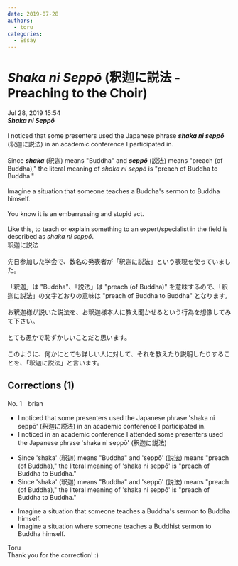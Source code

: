 ```yaml
---
date: 2019-07-28
authors:
  - toru
categories:
  - Essay
---
```


<h1 id="subject_show"><strong><em>Shaka ni Seppō</strong></em> (釈迦に説法 - Preaching to the Choir)</h1>
<div class="date">Jul 28, 2019 15:54</div>
<div id="post"><div id="body_show_ori">
<strong><em>Shaka ni Seppō</strong></em><br/><br/>I noticed that some presenters used the Japanese phrase <strong><em>shaka ni seppō</em></strong> (釈迦に説法) in an academic conference I participated in.<br/><br/>Since <strong><em>shaka</em></strong> (釈迦) means "Buddha" and <strong><em>seppō</em></strong> (説法) means "preach (of Buddha)," the literal meaning of <em>shaka ni seppō</em> is "preach of Buddha to Buddha."<br/><br/>Imagine a situation that someone teaches a Buddha's sermon to Buddha himself.<br/><br/>You know it is an embarrassing and stupid act.<br/><br/>Like this, to teach or explain something to an expert/specialist in the field is described as <em>shaka ni seppō</em>.
</div></div>

<!-- more -->

<div id="post_ja"><div id="body_show_mo">
釈迦に説法<br/><br/>先日参加した学会で、数名の発表者が「釈迦に説法」という表現を使っていました。<br/><br/>「釈迦」は "Buddha"、「説法」は "preach (of Buddha)" を意味するので、「釈迦に説法」の文字どおりの意味は "preach of Buddha to Buddha" となります。<br/><br/>お釈迦様が説いた説法を、お釈迦様本人に教え聞かせるという行為を想像してみて下さい。<br/><br/>とても愚かで恥ずかしいことだと思います。<br/><br/>このように、何かにとても詳しい人に対して、それを教えたり説明したりすることを、「釈迦に説法」と言います。
</div></div>

## Corrections (1)
<div id="block"><div class="first_name"> No. 1　<span class="just_name">brian </span></div><div id="block2">
<ul class="correction_field">
<li class="incorrect">I noticed that some presenters used the Japanese phrase 'shaka ni seppō' (釈迦に説法) in an academic conference I participated in.</li>
<li class="corrected correct">
I noticed in an academic conference I attended some presenters used the Japanese phrase 'shaka ni seppō' (釈迦に説法) 
</li>
</ul>
<ul class="correction_field">
<li class="incorrect">Since 'shaka' (釈迦) means "Buddha" and 'seppō' (説法) means "preach (of Buddha)," the literal meaning of 'shaka ni seppō' is "preach of Buddha to Buddha."</li>
<li class="corrected correct">
Since 'shaka' (釈迦) means "Buddha" and 'seppō' (説法) means "preach (of Buddha)," the literal meaning of 'shaka ni seppō' is "preach of Buddha to Buddha."
</li>
</ul>
<ul class="correction_field">
<li class="incorrect">Imagine a situation that someone teaches a Buddha's sermon to Buddha himself.</li>
<li class="corrected correct">
Imagine a situation where someone teaches a Buddhist sermon to Buddha himself.
</li>
</ul>
</div><div class="name"><span class="just_name">Toru</span><br>
Thank you for the correction! :)
</div>
</div>
